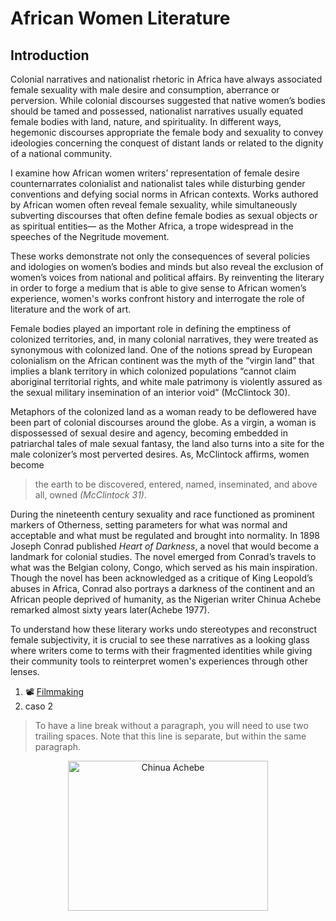 # African Women Literature

## Introduction

Colonial narratives and nationalist rhetoric in Africa have always associated
female sexuality with male desire and consumption, aberrance or perversion. While colonial discourses suggested that native women’s bodies should be tamed and possessed, nationalist narratives usually equated female bodies with land, nature, and spirituality. In different ways, hegemonic discourses appropriate the female body and sexuality to convey ideologies concerning the conquest of distant lands
or related to the dignity of a national community. 

<p>I examine how African
women writers’ representation of female desire counternarrates colonialist and nationalist
tales while disturbing gender conventions and defying social norms in African contexts. Works authored by African women often 
reveal female sexuality, while simultaneously subverting discourses that often define female bodies as sexual
objects or as spiritual entities— as the Mother Africa, a trope widespread in the speeches
of the Negritude movement.</p> 


<p>  
These works demonstrate not only the consequences of several policies and idologies on women’s bodies and minds but also reveal the exclusion of women’s voices from national and political affairs. By reinventing the literary in
order to forge a medium that is able to give sense to African women’s experience, women's works confront history and interrogate
the role of literature and the work of art.</p>

<p> 
Female bodies played an important role in defining the emptiness of colonized territories, and, in many colonial narratives, they were treated as synonymous with colonized land. One of the notions spread by European colonialism on the African continent was the myth of the “virgin land” that implies a blank territory in which colonized populations “cannot claim aboriginal territorial rights, and white male patrimony is violently assured as the sexual military insemination of an interior void” (McClintock 30). </p>


Metaphors of the colonized land as a woman ready to be deflowered have been part of colonial discourses around the globe. As a virgin, a woman is dispossessed of sexual desire and agency, becoming embedded in patriarchal tales of male sexual fantasy, the land also turns into a site for the male colonizer’s most perverted desires. As, McClintock affirms, women become 

> the earth to
be discovered, entered, named, inseminated, and above all, owned *(McClintock 31)*.


<p> 
During the nineteenth century sexuality and race functioned as prominent markers
of Otherness, setting parameters for what was normal and acceptable and what must be
regulated and brought into normality. In 1898 Joseph Conrad published <i>Heart of
Darkness</i>, a novel that would become a landmark for colonial studies. The novel emerged
from Conrad’s travels to what was the Belgian colony, Congo, which served as his main
inspiration. Though the novel has been acknowledged as a critique of King Leopold’s
abuses in Africa, Conrad also portrays a darkness of the continent and an African people
deprived of humanity, as the Nigerian writer Chinua Achebe remarked almost sixty years
later(Achebe 1977). </p>

<p>
To understand how these literary works undo stereotypes and reconstruct female subjectivity, it is crucial to see these narratives as a looking
glass where writers come to terms with their fragmented identities while giving their community tools to reinterpret women's experiences through
other lenses. </p>




1. :film_projector: [Filmmaking](https://github.com/marybishopgit/AfricanWomenLit/tree/main/filmmaking)
2. caso 2

> To have a line break without a paragraph, you will need to use two trailing spaces.
Note that this line is separate, but within the same paragraph.


<p align="center">
  <img src="https://www.theparisreview.org/il/e4b8f842fe/large/Chinua-Achebe.jpg" alt="Chinua Achebe" width="320" height="240"/>
</p>
